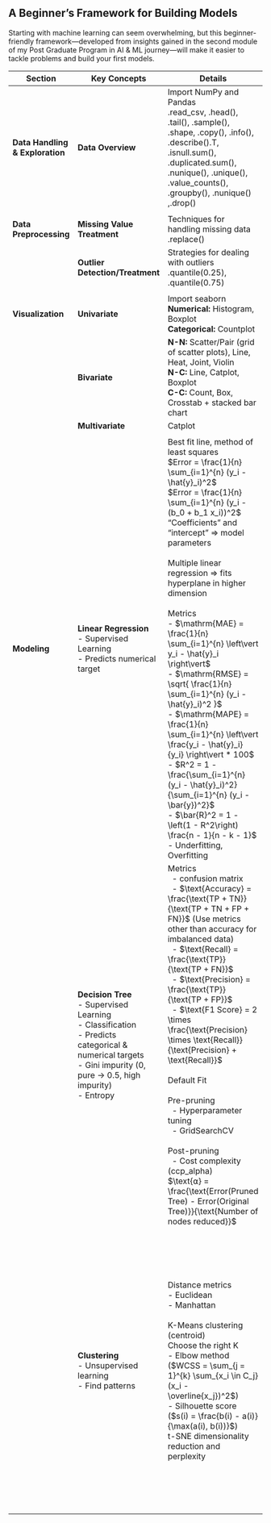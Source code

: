 ## A Beginner’s Framework for Building Models

Starting with machine learning can seem overwhelming, but this beginner-friendly framework—developed from insights gained in the second module of my Post Graduate Program in AI & ML journey—will make it easier to tackle problems and build your first models.

| Section                       | Key Concepts                                   | Details                                                              | Remarks |
|-------------------------------|-------------------------------------------------------|----------------------------------------------------------------------|------------------- |
| **Data Handling & Exploration**                              | **Data Overview**                                          |  Import NumPy and Pandas <br> .read_csv, .head(), .tail(), .sample(), .shape, .copy(), .info(), .describe().T, .isnull.sum(), <br> .duplicated.sum(), .nunique(), .unique(), .value_counts(), .groupby(), .nunique() ,.drop()                             |                                                 | |
| | | | |
| **Data Preprocessing**        | **Missing Value Treatment**                           | Techniques for handling missing data <br> .replace()                                | |
|                               | **Outlier Detection/Treatment**                                 | Strategies for dealing with outliers <br> .quantile(0.25), .quantile(0.75)                                 | |
| | | | |
| **Visualization**             | **Univariate**                                        | Import seaborn <br> **Numerical:** Histogram, Boxplot <br> **Categorical:** Countplot    | sns.histplot() <br> sns.boxplot(), df.boxplot(by='column') <br>|
|                               | **Bivariate**                                         | **N-N:** Scatter/Pair (grid of scatter plots), Line, Heat, Joint, Violin <br> **N-C:** Line, Catplot, Boxplot <br> **C-C:** Count, Box, Crosstab + stacked bar chart | sns.heatmap() <br> sns.scatterplot(), px.scatter_3d()  <br> sns.pairplot() <br> plt.plot() for line plot|
|                               | **Multivariate**                                      | Catplot                                                              | |
| | | | |
| **Modeling**                  | **Linear Regression** <br> - Supervised Learning <br> - Predicts numerical target  | Best fit line, method of least squares <br> $Error = \frac{1}{n} \sum_{i=1}^{n} (y_i - \hat{y}_i)^2$ <br> $Error = \frac{1}{n} \sum_{i=1}^{n} (y_i - (b_0 + b_1 x_i))^2$ <br> “Coefficients” and “intercept” => model parameters <br> <br> Multiple linear regression => fits hyperplane in higher dimension <br> <br> Metrics <br> - $\mathrm{MAE} = \frac{1}{n} \sum_{i=1}^{n} \left\vert y_i - \hat{y}_i \right\vert$ <br> - $\mathrm{RMSE} = \sqrt{ \frac{1}{n} \sum_{i=1}^{n} (y_i - \hat{y}_i)^2 }$ <br> - $\mathrm{MAPE} = \frac{1}{n} \sum_{i=1}^{n} \left\vert \frac{y_i - \hat{y}_i}{y_i} \right\vert * 100$ <br> - $R^2 = 1 - \frac{\sum_{i=1}^{n} (y_i - \hat{y}_i)^2}{\sum_{i=1}^{n} (y_i - \bar{y})^2}$  <br> - $\bar{R}^2 = 1 - \left(1 - R^2\right) \frac{n - 1}{n - k - 1}$ <br> - Underfitting, Overfitting                      | - Prepared data <br> - label encoding, one-hot encoding <br> - train_test_split() <br> - LinearRegression() <br> - build models for single feature, combination, all features <br> - r2_score() <br> - mean_absolute_error() <br> - find the best model based on metrics |
|                               | **Decision Tree** <br> - Supervised Learning <br> - Classification <br> - Predicts categorical & numerical targets <br> - Gini impurity (0, pure -> 0.5, high impurity) <br> - Entropy       | Metrics <br> &nbsp; - confusion matrix <br> &nbsp; - $\text{Accuracy} = \frac{\text{TP + TN}}{\text{TP + TN + FP + FN}}$ (Use metrics other than accuracy for imbalanced data) <br> &nbsp; - $\text{Recall} = \frac{\text{TP}}{\text{TP + FN}}$ <br> &nbsp; - $\text{Precision} = \frac{\text{TP}}{\text{TP + FP}}$ <br> &nbsp; - $\text{F1 Score} = 2 \times \frac{\text{Precision} \times \text{Recall}}{\text{Precision} + \text{Recall}}$ <br> <br> Default Fit <br> <br> Pre-pruning <br> &nbsp; - Hyperparameter tuning <br> &nbsp; - GridSearchCV <br> <br> Post-pruning <br> &nbsp; - Cost complexity (ccp_alpha) <br> $\text{⍺} = \frac{\text{Error(Pruned Tree) - Error(Original Tree)}}{\text{Number of nodes reduced}}$ | - Prepared Data <br> - pd.getdummies() for nominal categorical values, Encoding for ordinal categorical values <br> - train_test_split()  <br> - DecisionTreeClassifier() (HyperP: class_weight, max_depth, max_leaf_nodes, min_samples_split etc) <br> - confusion_matrix() <br> - f1_score() <br> - accuracy_score() <br> - recall_score() <br> - cost_complexity_pruning_path() <br> - precision_score() <br> Find the best fit based on your suitable metric  |
|                               | **Clustering**  <br> - Unsupervised learning <br> - Find patterns                     | Distance metrics <br> - Euclidean <br> - Manhattan  <br> <br> K-Means clustering (centroid) <br> Choose the right K <br> - Elbow method ($WCSS = \sum_{j = 1}^{k} \sum_{x_i \in C_j} (x_i - \overline{x_j})^2$) <br> - Silhouette score ($s(i) = \frac{b(i) - a(i)}{\max(a(i), b(i))}$)  <br> t-SNE dimensionality reduction and perplexity                                    | Extended EDA + Visualization <br> - Only columns with numeric data types were selected for clustering. <br> - Scaling numerical features (a crucial step in clustering) <br> - StandardScaler() for z-score scaling <br> <br> Use TSNE() <br> - For dimensionality reduction, choose a dimension (2 or 3) <br> - Try with modified perplexity and visualize using scatterplot <br> - This visualization would suggest optimal value for K <br><br> Clustering <br> - KMeans() <br> - .inertia_ -> WCSS metric-> Create an elbow method plot <br> -  Compute Silhouette score (metric) and plot the graph <br> - Reassess the optimal value of K for clustering <br><br> Cluster Profiling by assigning cluster to rows| 

